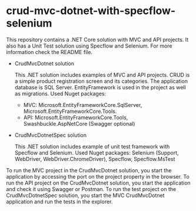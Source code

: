 # crud-mvc-dotnet-with-specflow-selenium
This repository contains a .NET Core solution with MVC and API projects. It also has a Unit Test solution using Specflow and Selenium. For more information check the README file.

- CrudMvcDotnet solution
  
  This .NET solution includes examples of MVC and API projects. CRUD is a simple product registration screen and its categories.
  The application database is SQL Server. EntityFramework is used in the project as well as migrations.
  Used Nuget packages:
    - MVC: Microsoft.EntityFrameworkCore.SqlServer, Microsoft.EntityFrameworkCore.Tools. 
    - API: Microsoft.EntityFrameworkCore.Tools, Swashbuckle.AspNetCore (Swagger optional)
    
- CrudMvcDotnetSpec solution

  This .NET solution includes example of unit test framework with Specflow and Selenium.
  Used Nuget packages: Selenium (Support, WebDriver, WebDriver.ChromeDriver), Specflow, Specflow.MsTest
  
To run the MVC project in the CrudMvcDotnet solution, you start the application by accessing the port on the project property in the browser.
To run the API project on the CrudMvcDotnet solution, you start the application and check it using Swagger or Postman.
To run the test project on the CrudMvcDotnetSpec solution, you start the MVC CrudMvcDotnet application and run the tests in the explorer.
  
 
  
